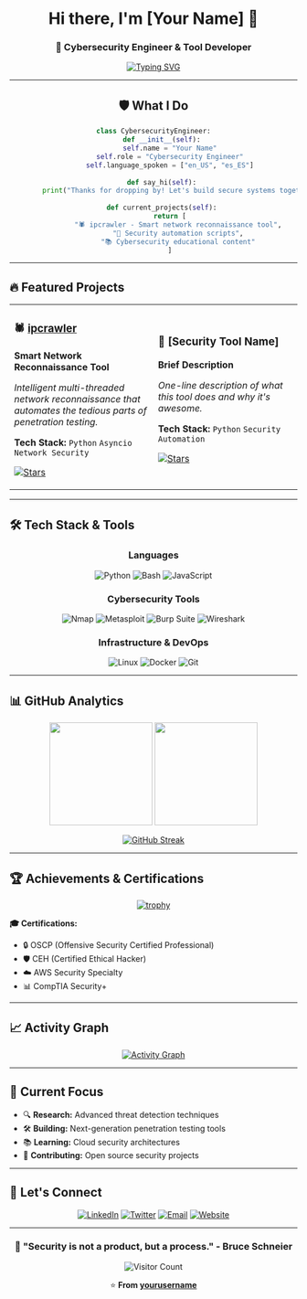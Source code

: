 <div align="center">

# Hi there, I'm [Your Name] 👋

### 🚀 **Cybersecurity Engineer & Tool Developer**

[![Typing SVG](https://readme-typing-svg.herokuapp.com?font=Fira+Code&pause=1000&color=00F7FF&center=true&vCenter=true&random=false&width=600&lines=Building+tools+for+cybersecurity+professionals;Penetration+testing+%7C+Network+reconnaissance;Python+developer+%7C+Open+source+contributor)](https://git.io/typing-svg)

---

## 🛡️ **What I Do**

```python
class CybersecurityEngineer:
    def __init__(self):
        self.name = "Your Name"
        self.role = "Cybersecurity Engineer"
        self.language_spoken = ["en_US", "es_ES"]
    
    def say_hi(self):
        print("Thanks for dropping by! Let's build secure systems together.")
    
    def current_projects(self):
        return [
            "🕷️ ipcrawler - Smart network reconnaissance tool",
            "🔧 Security automation scripts",
            "📚 Cybersecurity educational content"
        ]
```

</div>

---

## 🔥 **Featured Projects**

<table>
<tr>
<td width="50%">

### 🕷️ [ipcrawler](https://github.com/yourusername/ipcrawler)
**Smart Network Reconnaissance Tool**

*Intelligent multi-threaded network reconnaissance that automates the tedious parts of penetration testing.*

**Tech Stack:** `Python` `Asyncio` `Network Security`

[![Stars](https://img.shields.io/github/stars/yourusername/ipcrawler?style=social)](https://github.com/yourusername/ipcrawler)

</td>
<td width="50%">

### 🔐 [Security Tool Name]
**Brief Description**

*One-line description of what this tool does and why it's awesome.*

**Tech Stack:** `Python` `Security` `Automation`

[![Stars](https://img.shields.io/github/stars/yourusername/repo?style=social)](https://github.com/yourusername/repo)

</td>
</tr>
</table>

---

## 🛠️ **Tech Stack & Tools**

<div align="center">

### **Languages**
![Python](https://img.shields.io/badge/Python-3776AB?style=for-the-badge&logo=python&logoColor=white)
![Bash](https://img.shields.io/badge/Bash-4EAA25?style=for-the-badge&logo=gnu-bash&logoColor=white)
![JavaScript](https://img.shields.io/badge/JavaScript-F7DF1E?style=for-the-badge&logo=javascript&logoColor=black)

### **Cybersecurity Tools**
![Nmap](https://img.shields.io/badge/Nmap-4682B4?style=for-the-badge&logo=nmap&logoColor=white)
![Metasploit](https://img.shields.io/badge/Metasploit-2596CD?style=for-the-badge&logo=metasploit&logoColor=white)
![Burp Suite](https://img.shields.io/badge/Burp_Suite-FF6633?style=for-the-badge&logo=burp-suite&logoColor=white)
![Wireshark](https://img.shields.io/badge/Wireshark-1679A7?style=for-the-badge&logo=wireshark&logoColor=white)

### **Infrastructure & DevOps**
![Linux](https://img.shields.io/badge/Linux-FCC624?style=for-the-badge&logo=linux&logoColor=black)
![Docker](https://img.shields.io/badge/Docker-2496ED?style=for-the-badge&logo=docker&logoColor=white)
![Git](https://img.shields.io/badge/Git-F05032?style=for-the-badge&logo=git&logoColor=white)

</div>

---

## 📊 **GitHub Analytics**

<div align="center">

<img height="180em" src="https://github-readme-stats.vercel.app/api?username=yourusername&show_icons=true&theme=radical&include_all_commits=true&count_private=true"/>
<img height="180em" src="https://github-readme-stats.vercel.app/api/top-langs/?username=yourusername&layout=compact&langs_count=7&theme=radical"/>

</div>

<div align="center">

[![GitHub Streak](https://streak-stats.demolab.com/?user=yourusername&theme=radical)](https://git.io/streak-stats)

</div>

---

## 🏆 **Achievements & Certifications**

<div align="center">

[![trophy](https://github-profile-trophy.vercel.app/?username=yourusername&theme=radical&no-frame=false&no-bg=true&margin-w=4)](https://github.com/ryo-ma/github-profile-trophy)

</div>

**🎓 Certifications:**
- 🔒 OSCP (Offensive Security Certified Professional)
- 🛡️ CEH (Certified Ethical Hacker)
- ☁️ AWS Security Specialty
- 📊 CompTIA Security+

---

## 📈 **Activity Graph**

<div align="center">

[![Activity Graph](https://github-readme-activity-graph.vercel.app/graph?username=yourusername&theme=redical)](https://github.com/ashutosh00710/github-readme-activity-graph)

</div>

---

## 🎯 **Current Focus**

- 🔍 **Research:** Advanced threat detection techniques
- 🛠️ **Building:** Next-generation penetration testing tools
- 📚 **Learning:** Cloud security architectures
- 🤝 **Contributing:** Open source security projects

---

## 💬 **Let's Connect**

<div align="center">

[![LinkedIn](https://img.shields.io/badge/LinkedIn-0077B5?style=for-the-badge&logo=linkedin&logoColor=white)](https://linkedin.com/in/yourusername)
[![Twitter](https://img.shields.io/badge/Twitter-1DA1F2?style=for-the-badge&logo=twitter&logoColor=white)](https://twitter.com/yourusername)
[![Email](https://img.shields.io/badge/Email-D14836?style=for-the-badge&logo=gmail&logoColor=white)](mailto:your.email@example.com)
[![Website](https://img.shields.io/badge/Website-000000?style=for-the-badge&logo=About.me&logoColor=white)](https://yourwebsite.com)

</div>

---

<div align="center">

### 🚀 **"Security is not a product, but a process."** - Bruce Schneier

![Visitor Count](https://profile-counter.glitch.me/yourusername/count.svg)

⭐️ **From [yourusername](https://github.com/yourusername)**

</div> 
